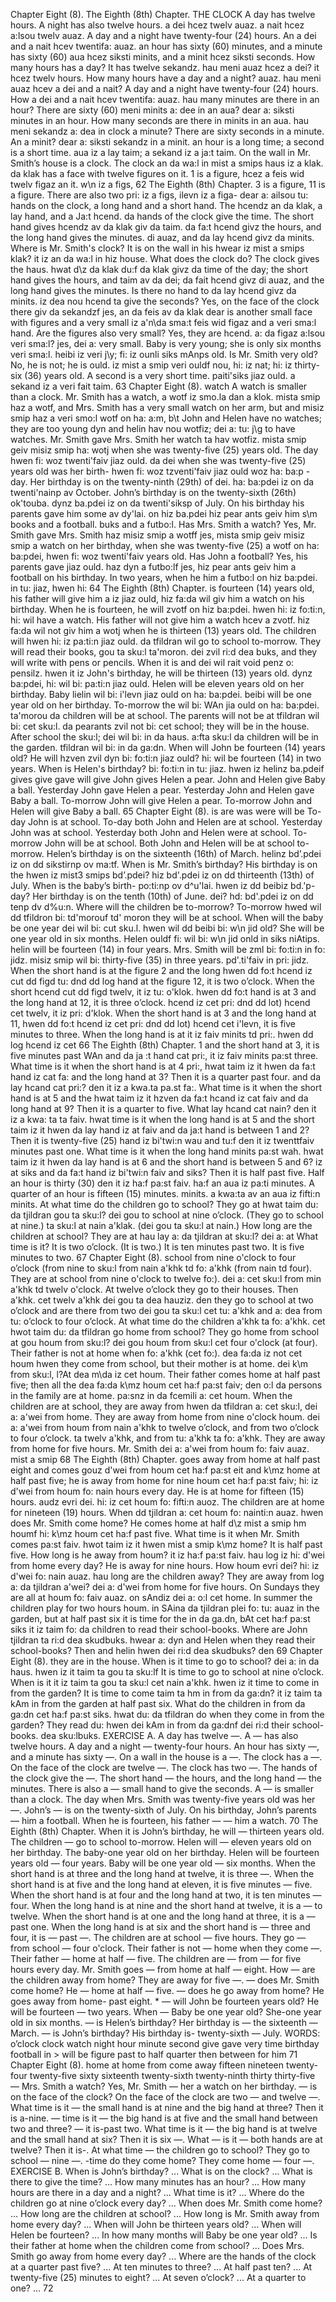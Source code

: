 Chapter Eight (8). 
The Eighth (8th) Chapter. 
THE CLOCK 
A day has twelve hours. A night has also twelve hours. 
a dei hcez twelv auaz. a nait hcez a:lsou twelv auaz. 
A day and a night have twenty-four (24) hours. An 
a dei and a nait hcev twentifa: auaz. an 
hour has sixty (60) minutes, and a minute has sixty (60) 
aua hcez siksti minits, and a minit hcez siksti 
seconds. How many hours has a day? It has twelve 
sekandz. hau meni auaz hcez a dei? it hcez twelv 
hours. How many hours have a day and a night? 
auaz. hau meni auaz hcev a dei and a nait? 
A day and a night have twenty-four (24) hours. How 
a dei and a nait hcev twentifa: auaz. hau 
many minutes are there in an hour? There are sixty (60) 
meni minits a: dee in an aua? dear a: siksti 
minutes in an hour. How many seconds are there in 
minits in an aua. hau meni sekandz a: dea in 
clock 
a minute? There are sixty seconds in a minute. An 
a minit? dear a: siksti sekandz in a minit. an 
hour is a long time; a second is a short time. 
aua iz a lay taim; a sekand iz a ja:t taim. 
On the wall in Mr. Smith’s house is a clock. The clock 
an da wa:l in mist a smips haus iz a klak. da klak 
has a face with twelve figures on it. 1 is a figure, 
hcez a feis wid twelv figaz an it. w\n iz a figs, 
62 
The Eighth (8th) Chapter. 
3 is a figure, 11 is a figure. There are also two 
pri: iz a figs, ilevn iz a figa- dear a: ailsou tu: 
hands on the clock, a long hand and a short hand. The 
hcendz an da klak, a lay hand, and a Ja:t hcend. da 
hands of the clock give the time. The short hand gives 
hcendz av da klak giv da taim. da fa:t hcend givz 
the hours, and the long hand gives the minutes. 
di auaz, and da lay hcend givz da minits. 
Where is Mr. Smith's clock? It is on the wall in his 
hwear iz mist a smips klak? it iz an da wa:l in hiz 
house. What does the clock do? The clock gives the 
haus. hwat d\z da klak du:f da klak givz da 
time of the day; the short hand gives the hours, and 
taim av da dei; da fait hcend givz di auaz, and 
the long hand gives the minutes. Is there no hand to 
da lay hcend givz da minits. iz dea nou hcend ta 
give the seconds? Yes, on the face of the clock there 
giv da sekandzf jes, an da feis av da klak dear 
is another small face with figures and a very small 
iz a'n\da sma:t feis wid figaz and a veri sma:l 
hand. Are the figures also very small? Yes, they are 
hcend. a: da figaz a:lsou veri sma:l? jes, dei a: 
very small. Baby is very young; she is only six months 
veri sma:l. heibi iz veri j\y; fi: iz ounli siks mAnps 
old. Is Mr. Smith very old? No, he is not; he is 
ould. iz mist a smip veri ouldf nou, hi: iz nat; hi: iz 
thirty-six (36) years old. A second is a very short time. 
paiti'siks jiaz ould. a sekand iz a veri fait taim. 
63 
Chapter Eight (8). 
watch 
A watch is smaller than a clock. Mr. Smith has a watch, 
a wotf iz smo.la dan a klok. mista smip haz a wotf, 
and Mrs. Smith has a very small watch on her arm, but 
and misiz smip haz a veri smo:l wotf on ha: a:m, b\t 
John and Helen have no watches; they are too young 
dyn and helin hav nou wotfiz; dei a: tu: j\g 
to have watches. Mr. Smith gave Mrs. Smith her watch 
ta hav wotfiz. mista smip geiv misiz smip ha: wotj 
when she was twenty-five (25) years old. The day 
hwen fi: woz twenti'faiv jiaz ould. da dei 
when she was twenty-five (25) years old was her birth- 
hwen fi: woz tzventi'faiv jiaz ould woz ha: ba:p - 
day. Her birthday is on the twenty-ninth (29th) of 
dei. ha: ba:pdei iz on da twenti'nainp av 
October. John’s birthday is on the twenty-sixth (26th) 
ok'touba. dynz ba.pdei iz on da twenti'siksp 
of July. On his birthday his parents gave him some 
av dy'lai. on hiz ba.pdei hiz pear ants geiv him s\m 
books and a football. 
buks and a futbo:l. 
Has Mrs. Smith a watch? Yes, Mr. Smith gave Mrs. Smith 
haz misiz smip a wotff jes, mista smip geiv misiz smip 
a watch on her birthday, when she was twenty-five (25) 
a wotf on ha: ba:pdei, hwen fi: woz twenti'faiv 
years old. Has John a football? Yes, his parents gave 
jiaz ould. haz dyn a futbo:lf jes, hiz pear ants geiv 
him a football on his birthday. In two years, when he 
him a futbo:l on hiz ba:pdei. in tu: jiaz, hwen hi: 
64 
The Eighth (8th) Chapter. 
is fourteen (14) years old, his father will give him a 
iz jiaz ould, hiz fa:da wil giv him a 
watch on his birthday. When he is fourteen, he will 
zvotf on hiz ba:pdei. hwen hi: iz fo:ti:n, hi: wil 
have a watch. His father will not give him a watch 
hcev a zvotf. hiz fa:da wil not giv him a wotj 
when he is thirteen (13) years old. The children will 
hwen hi: iz pa:ti:n jiaz ould. da tfildran wil 
go to school to-morrow. They will read their books, 
gou ta sku:l ta'moron. dei zvil ri:d dea buks, 
and they will write with pens or pencils. When it is 
and dei wil rait void penz o: pensilz. hwen it iz 
John's birthday, he will be thirteen (13) years old. 
dynz ba:pdei, hi: wil bi: pa:ti:n jiaz ould. 
Helen will be eleven years old on her birthday. Baby 
lielin wil bi: i'levn jiaz ould on ha: ba:pdei. beibi 
will be one year old on her birthday. To-morrow the 
wil bi: WAn jia ould on ha: ba:pdei. ta'morou da 
children will be at school. The parents will not be at 
tfildran wil bi: cet sku:l. da pearants zvil not bi: cet 
school; they will be in the house. After school the 
sku:l; dei wil bi: in da haus. a:fta sku:l da 
children will be in the garden. 
tfildran wil bi: in da ga:dn. 
When will John be fourteen (14) years old? He will 
hzven zvil dyn bi: fo:ti:n jiaz ould? hi: wil 
be fourteen (14) in two years. When is Helen's birthday? 
bi: fo:ti:n in tu: jiaz. hwen iz helinz ba.pdeif 
gives 
give 
gave 
will give 
John gives Helen 
a pear. 
John and Helen 
give Baby a ball. 
Yesterday John 
gave Helen a pear. 
Yesterday John 
and Helen gave 
Baby a ball. 
To-morrow John 
will give Helen 
a pear. 
To-morrow John 
and Helen will 
give Baby a ball. 
65 
Chapter Eight (8). 
is 
are 
was 
were 
will be 
To-day John is at 
school. 
To-day both John 
and Helen are at 
school. 
Yesterday John 
was at school. 
Yesterday both 
John and Helen 
were at school. 
To-morrow John 
will be at school. 
Both John and 
Helen will be at 
school to-morrow. 
Helen’s birthday is on the sixteenth (16th) of March. 
helinz bd’.pdei iz on dd sikstirnp ov ma:tf. 
When is Mr. Smith’s birthday? His birthday is on the 
hwen iz mist3 smips bd’.pdei? hiz bd'.pdei iz on dd 
thirteenth (13th) of July. When is the baby’s birth- 
po:ti:np ov d^u'lai. hwen iz dd beibiz bd.'p- 
day? Her birthday is on the tenth (10th) of June. 
dei? hd: bd'.pdei iz on dd tenp dv d%u:n. 
Where will the children be to-morrow? To-morrow 
hwed wil dd tfildron bi: td'morouf td' moron 
they will be at school. When will the baby be one year 
dei wil bi: cut sku.l. hwen wil dd beibi bi: w\n jid 
old? She will be one year old in six months. Helen 
ouldf fi: wil bi: w\n jid onld in siks niAtips. helin 
will be fourteen (14) in four years. Mrs. Smith will be 
zml bi: fo:ti:n in fo: jidz. misiz smip wil bi: 
thirty-five (35) in three years. 
pd'.ti'faiv in pri: jidz. 
When the short hand is at the figure 2 and the long 
hwen dd fo:t hcend iz cut dd figd tu: dnd dd log 
hand at the figure 12, it is two o’clock. When the short 
hcend cut dd figd twelv, it iz tu: o'klok. hwen dd fo:t 
hand is at 3 and the long hand at 12, it is three o’clock. 
hcend iz cet pri: dnd dd lot) hcend cet twelv, it iz pri: d'klok. 
When the short hand is at 3 and the long hand at 11, 
hwen dd fo:t hcend iz cet pri: dnd dd lot) hcend cet i'levn, 
it is five minutes to three. When the long hand is at 
it iz faiv minits td pri:. hwen dd log hcend iz cet 
66 
The Eighth (8th) Chapter. 
1 and the short hand at 3, it is five minutes past 
WAn and da ja :t hand cat pri:, it iz faiv minits pa:st 
three. What time is it when the short hand is at 4 
pri:, hwat taim iz it hwen da fa:t hand iz cat fa: 
and the long hand at 3? Then it is a quarter past four. 
and da lay hcand cat pri:? den it iz a kwa.ta pa.st fa:. 
What time is it when the short hand is at 5 and the 
hwat taim iz it hzven da fa:t hcand iz cat faiv and da 
long hand at 9? Then it is a quarter to five. What 
lay hcand cat nain? den it iz a kwa: ta ta faiv. hwat 
time is it when the long hand is at 5 and the short 
taim iz it hwen da lay hand iz at faiv and da ja:t 
hand is between 1 and 2? Then it is twenty-five (25) 
hand iz bi'twi:n wau and tu:f den it iz twenttfaiv 
minutes past one. What time is it when the long hand 
minits pa:st wah. hwat taim iz it hwen da lay hand 
is at 6 and the short hand is between 5 and 6? 
iz at siks and da fa:t hand iz bi'twi:n faiv and siks? 
Then it is half past five. Half an hour is thirty (30) 
den it iz ha:f pa:st faiv. ha:f an aua iz pa:ti 
minutes. A quarter of an hour is fifteen (15) minutes. 
minits. a kwa:ta av an aua iz fifti:n minits. 
At what time do the children go to school? They go 
at hwat taim du: da tjildran gou ta sku:l? dei gou 
to school at nine o’clock. (They go to school at nine.) 
ta sku:l at nain a'klak. (dei gou ta sku:l at nain.) 
How long are the children at school? They are at 
hau lay a: da tjildran at sku:l? dei a: at 
What time is it? 
It is two o’clock. 
(It is two.) 
It is ten minutes 
past two. 
It is five minutes 
to two. 
67 
Chapter Eight (8). 
school from nine o'clock to four o’clock (from nine to 
sku:l from nain a'khk td fo: a'khk (from nain td 
four). They are at school from nine o'clock to twelve 
fo:). dei a: cet sku:l from min a'khk td twelv 
o'clock. At twelve o’clock they go to their houses. Then 
a'khk. cet twelv a'khk dei gou ta dea hauziz. den 
they go to school at two o’clock and are there from two 
dei gou ta sku:l cet tu: a'khk and a: dea from tu: 
o’clock to four o’clock. At what time do the children 
a'khk ta fo: a'khk. cet hwot taim du: da tfildran 
go home from school? They go home from school at 
gou houm from sku:l? dei gou houm from sku:l cet 
four o'clock (at four). Their father is not at home when 
fo: a'khk (cet fo:). dea fa:da iz not cet houm hwen 
they come from school, but their mother is at home. 
dei k\m from sku:l, l?At dea m\da iz cet houm. 
Their father comes home at half past five; then all the 
dea fa:da k\mz houm cet ha:f pa:st faiv; den o:l da 
persons in the family are at home. 
pa:snz in da fcemili a: cet houm. 
When the children are at school, they are away from 
hwen da tfildran a: cet sku:l, dei a: a'wei from 
home. They are away from home from nine o'clock 
houm. dei a: a'wei from houm from nain a'khk 
to twelve o’clock, and from two o’clock to four o’clock. 
ta twelv a'khk, and from tu: a'khk ta fo: a'khk. 
They are away from home for five hours. Mr. Smith 
dei a: a'wei from houm fo: faiv auaz. mist a smip 
68 
The Eighth (8th) Chapter. 
goes away from home at half past eight and comes 
gouz d'wei from houm cet ha:f pa:st eit and k\mz 
home at half past five; he is away from home for nine 
houm cet ha:f pa:st faiv; hi: iz d'wei from houm fo: nain 
hours every day. He is at home for fifteen (15) hours. 
audz evri dei. hi: iz cet houm fo: fifti:n auoz. 
The children are at home for nineteen (19) hours. When 
dd tjildran a: cet houm fo: nainti:n auaz. hwen 
does Mr. Smith come home? He comes home at half 
d\z mist a smip hm houmf hi: k\mz houm cet ha:f 
past five. What time is it when Mr. Smith comes 
pa:st faiv. hwot taim iz it hwen mist a smip k\mz 
home? It is half past five. How long is he away from 
houm? it iz ha:f pa:st faiv. hau log iz hi: d'wei from 
home every day? He is away for nine hours. How 
houm evri dei? hi: iz d'wei fo: nain auaz. hau 
long are the children away? They are away from 
log a: da tjildran a'wei? dei a: d'wei from 
home for five hours. On Sundays they are all at 
houm fo: faiv auaz. on sAndiz dei a: o:l cet 
home. In summer the children play for two hours 
houm. in SAina da tjildran plei fo: tu: auaz 
in the garden, but at half past six it is time for the 
in da ga.dn, bAt cet ha:f pa:st siks it iz taim fo: da 
children to read their school-books. Where are John 
tjildran ta ri:d dea skudbuks. hwear a: dyn 
and Helen when they read their school-books? Then 
and helin hwen dei ri:d dea skudbuks? den 
69 
Chapter Eight (8). 
they are in the house. When is it time to go to school? 
dei a: in da haus. hwen iz it taim ta gou ta sku:lf 
It is time to go to school at nine o’clock. When is it 
it iz taim ta gou ta sku:l cet nain a'khk. hwen iz it 
time to come in from the garden? It is time to come 
taim ta hm in from da ga:dn? it iz taim ta kAm 
in from the garden at half past six. What do the children 
in from da ga:dn cet ha:f pa:st siks. hwat du: da tfildran 
do when they come in from the garden? They read 
du: hwen dei kAm in from da ga:dnf dei ri:d 
their school-books. 
dea sku:lbuks. 
EXERCISE A. 
A day has twelve —. A — has also twelve hours. 
A day and a night — twenty-four hours. An hour 
has sixty —, and a minute has sixty —. On a wall in 
the house is a —. The clock has a —. On the face 
of the clock are twelve —. The clock has two —. 
The hands of the clock give the —. The short hand — 
the hours, and the long hand — the minutes. There is 
also a — small hand to give the seconds. A — is 
smaller than a clock. The day when Mrs. Smith was 
twenty-five years old was her —. John’s — is on the 
twenty-sixth of July. On his birthday, John’s parents 
— him a football. When he is fourteen, his father — 
— him a watch. 
70 
The Eighth (8th) Chapter. 
When it is John’s birthday, he will — thirteen years old. 
The children — go to school to-morrow. Helen will — 
eleven years old on her birthday. The baby-one 
year old on her birthday. Helen will be fourteen years 
old — four years. Baby will be one year old — six 
months. When the short hand is at three and the 
long hand at twelve, it is three —. When the short 
hand is at five and the long hand at eleven, it is 
five minutes — five. When the short hand is at four 
and the long hand at two, it is ten minutes — four. 
When the long hand is at nine and the short hand at 
twelve, it is a — to twelve. When the short hand is 
at one and the long hand at three, it is a — past one. 
When the long hand is at six and the short hand is — 
three and four, it is — past —. 
The children are at school — five hours. They go — 
from school — four o'clock. Their father is not — 
home when they come —. Their father — home at 
half — five. The children are — from — for five hours 
every day. Mr. Smith goes — from home at half — 
eight. How — are the children away from home? 
They are away for five —. — does Mr. Smith come 
home? He — home at half — five. — does he go 
away from home? He goes away from home- 
past eight. * — will John be fourteen years old? He 
will be fourteen — two years. When — Baby be one 
year old? She-one year old in six months. — is 
Helen’s birthday? Her birthday is — the sixteenth — 
March. — is John’s birthday? His birthday is- 
twenty-sixth — July. 
WORDS: 
o’clock 
clock 
watch 
night 
hour 
minute 
second 
give 
gave 
very 
time 
birthday 
football 
in > 
will 
be 
figure 
past 
to 
half 
quarter 
then 
between 
for 
him 
71 
Chapter Eight (8). 
home 
at home 
from 
come 
away 
fifteen 
nineteen 
twenty-four 
twenty-five 
sixty 
sixteenth 
twenty-sixth 
twenty-ninth 
thirty 
thirty-five 
— Mrs. Smith a watch? Yes, Mr. Smith — her a watch 
on her birthday. — is on the face of the clock? On 
the face of the clock are two — and twelve —. What 
time is it — the small hand is at nine and the big 
hand at three? Then it is a-nine. — time is 
it — the big hand is at five and the small hand between 
two and three? — it is-past two. What time 
is it — the big hand is at twelve and the small hand at 
six? Then it is six —. What — is it — both hands 
are at twelve? Then it is-. At what time — the 
children go to school? They go to school — nine —. 
-time do they come home? They come home — 
four —. 
EXERCISE B. 
When is John’s birthday? ... What is on the clock? ... 
What is there to give the time? ... How many minutes 
has an hour? ... How many hours are there in a day 
and a night? ... What time is it? ... Where do the 
children go at nine o’clock every day? ... When does 
Mr. Smith come home? ... How long are the children 
at school? ... How long is Mr. Smith away from home 
every day? ... When will John be thirteen years old? 
... When will Helen be fourteen? ... In how many 
months will Baby be one year old? ... Is their father 
at home when the children come from school? ... Does 
Mrs. Smith go away from home every day? ... Where 
are the hands of the clock at a quarter past five? ... 
At ten minutes to three? ... At half past ten? ... At 
twenty-five (25) minutes to eight? ... At seven o’clock? ... 
At a quarter to one? ... 
72 
